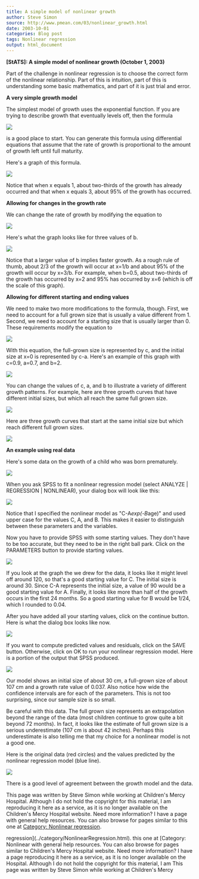 ```yaml
---
title: A simple model of nonlinear growth
author: Steve Simon
source: http://www.pmean.com/03/nonlinear_growth.html
date: 2003-10-01
categories: Blog post
tags: Nonlinear regression
output: html_document
---
```

****[StATS]:** A simple model of nonlinear growth
(October 1, 2003)**

Part of the challenge in nonlinear regression is to choose the correct
form of the nonlinear relationship. Part of this is intuition, part of
this is understanding some basic mathematics, and part of it is just
trial and error.

**A very simple growth model**

The simplest model of growth uses the exponential function. If you are
trying to describe growth that eventually levels off, then the formula

![](http://www.pmean.com/images/images/03/nonlinear_growth01.gif)

is a good place to start. You can generate this formula using
differential equations that assume that the rate of growth is
proportional to the amount of growth left until full maturity.

Here's a graph of this formula.

![](http://www.pmean.com/images/images/03/nonlinear_growth02.gif)

Notice that when x equals 1, about two-thirds of the growth has
already occurred and that when x equals 3, about 95% of the growth has
occurred.

**Allowing for changes in the growth rate**

We can change the rate of growth by modifying the equation to

![](http://www.pmean.com/images/images/03/nonlinear_growth03.gif)

Here's what the graph looks like for three values of b.

![](http://www.pmean.com/images/images/03/nonlinear_growth04.gif)

Notice that a larger value of b implies faster growth. As a rough rule
of thumb, about 2/3 of the growth will occur at x=1/b and about 95% of
the growth will occur by x=3/b. For example, when b=0.5, about
two-thirds of the growth has occurred by x=2 and 95% has occurred by
x=6 (which is off the scale of this graph).

**Allowing for different starting and ending values**

We need to make two more modifications to the formula, though. First,
we need to account for a full grown size that is usually a value
different from 1. Second, we need to account for a starting size that
is usually larger than 0. These requirements modify the equation to

![](http://www.pmean.com/images/images/03/nonlinear_growth05.gif)

With this equation, the full-grown size is represented by c, and the
initial size at x=0 is represented by c-a. Here's an example of this
graph with c=0.9, a=0.7, and b=2.

![](http://www.pmean.com/images/images/03/nonlinear_growth06.gif)

You can change the values of c, a, and b to illustrate a variety of
different growth patterns. For example, here are three growth curves
that have different initial sizes, but which all reach the same full
grown size.

![](http://www.pmean.com/images/images/03/nonlinear_growth07.gif)

Here are three growth curves that start at the same initial size but
which reach different full grown sizes.

![](http://www.pmean.com/images/images/03/nonlinear_growth08.gif)

**An example using real data**

Here's some data on the growth of a child who was born prematurely.

![](http://www.pmean.com/images/images/03/nonlinear_growth09.gif)

When you ask SPSS to fit a nonlinear regression model (select ANALYZE
| REGRESSION | NONLINEAR), your dialog box will look like this:

![](http://www.pmean.com/images/images/03/nonlinear_growth10.gif)

Notice that I specified the nonlinear model as "C-A*exp(-B*age)"
and used upper case for the values C, A, and B. This makes it easier
to distinguish between these parameters and the variables.

Now you have to provide SPSS with some starting values. They don't
have to be too accurate, but they need to be in the right ball park.
Click on the PARAMETERS button to provide starting values.

![](http://www.pmean.com/images/images/03/nonlinear_growth11.gif)

If you look at the graph the we drew for the data, it looks like it
might level off around 120, so that's a good starting value for C.
The initial size is around 30. Since C-A represents the initial size,
a value of 90 would be a good starting value for A. Finally, it looks
like more than half of the growth occurs in the first 24 months. So a
good starting value for B would be 1/24, which I rounded to 0.04.

After you have added all your starting values, click on the continue
button. Here is what the dialog box looks like now.

![](http://www.pmean.com/images/images/03/nonlinear_growth12.gif)

If you want to compute predicted values and residuals, click on the
SAVE button. Otherwise, click on OK to run your nonlinear regression
model. Here is a portion of the output that SPSS produced.

![](http://www.pmean.com/images/images/03/nonlinear_growth13.gif)

Our model shows an initial size of about 30 cm, a full-grown size of
about 107 cm and a growth rate value of 0.037. Also notice how wide
the confidence intervals are for each of the parameters. This is not
too surprising, since our sample size is so small.

Be careful with this data. The full grown size represents an
extrapolation beyond the range of the data (most children continue to
grow quite a bit beyond 72 months). In fact, it looks like the
estimate of full grown size is a serious underestimate (107 cm is
about 42 inches). Perhaps this underestimate is also telling me that
my choice for a nonlinear model is not a good one.

Here is the original data (red circles) and the values predicted by
the nonlinear regression model (blue line).

![](http://www.pmean.com/images/images/03/nonlinear_growth14.gif)

There is a good level of agreement between the growth model and the
data.

This page was written by Steve Simon while working at Children's Mercy
Hospital. Although I do not hold the copyright for this material, I am
reproducing it here as a service, as it is no longer available on the
Children's Mercy Hospital website. Need more information? I have a page
with general help resources. You can also browse for pages similar to
this one at [Category: Nonlinear
regression](../category/NonlinearRegression.html).
<!---More--->
regression](../category/NonlinearRegression.html).
this one at [Category: Nonlinear
with general help resources. You can also browse for pages similar to
Children's Mercy Hospital website. Need more information? I have a page
reproducing it here as a service, as it is no longer available on the
Hospital. Although I do not hold the copyright for this material, I am
This page was written by Steve Simon while working at Children's Mercy

<!---Do not use
****[StATS]:** A simple model of nonlinear growth
This page was written by Steve Simon while working at Children's Mercy
Hospital. Although I do not hold the copyright for this material, I am
reproducing it here as a service, as it is no longer available on the
Children's Mercy Hospital website. Need more information? I have a page
with general help resources. You can also browse for pages similar to
this one at [Category: Nonlinear
regression](../category/NonlinearRegression.html).
--->

